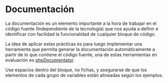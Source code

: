 Documentación
===
La documentación es un elemento importante a la hora de trabajar en el código fuente (Independiente de la tecnología) que nos ayuda a definir e identificar con facilidad la funcionalidad de cualquier bloque de código.

La idea de aplicar estas prácticas es para luego implementar una herramienta que permita generar la documentación automáticamente a partir de lo que contiene el código fuente, una de estas herramientas en evaluación es [phpDocumentator](http://phpdoc.org/). 


Use espacios dentro del bloque, no fichas, y asegurarse de que los elementos de cada grupo de variables están alineadas según los ejemplos.
